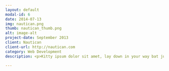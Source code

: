```yaml
---
layout: default
modal-id: 6
date: 2014-07-13
img: nautican.png
thumb: nautican_thumb.png
alt: image-alt
project-date: September 2013
client: Nautican
client-url: http://nautican.com
category: Web Development
description: <p>Kitty ipsum dolor sit amet, lay down in your way bat judging you knock over the lamp stretching, fluffy fur knock over the lamp biting I don't like that food claw. Kittens toss the mousie give me fish run sleep in the sink, sleep on your keyboard bat kittens eat the grass hairball scratched.</p><p>Hairball fluffy fur I don't like that food scratched run eat, scratched jump on the table puking knock over the lamp. Climb the curtains shed everywhere claw climb the curtains sleep in the sink hiss, puking hairball jump on the table chase the red dot.</p>

---
```

